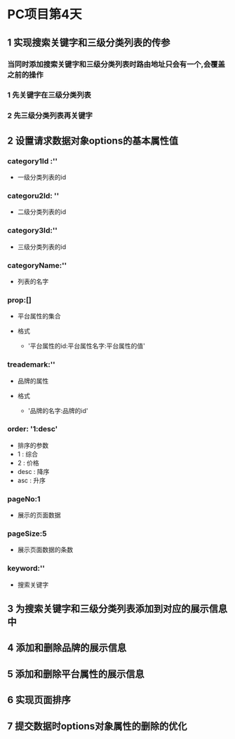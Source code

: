 # PC项目第4天

## 1 实现搜索关键字和三级分类列表的传参

### 当同时添加搜索关键字和三级分类列表时路由地址只会有一个,会覆盖之前的操作

### 1 先关键字在三级分类列表

### 2 先三级分类列表再关键字

## 2 设置请求数据对象options的基本属性值

###  category1Id :''

- 一级分类列表的id

### categoru2Id: ''

- 二级分类列表的id

### category3Id:''

- 三级分类列表的id

### categoryName:''

- 列表的名字

### prop:[]

- 平台属性的集合
- 格式

	- '平台属性的id:平台属性名字:平台属性的值'

### treademark:''

- 品牌的属性
- 格式

	- '品牌的名字:品牌的id'

### order: '1:desc'

- 排序的参数
- 1 :  综合
- 2 : 价格
- desc : 降序
- asc : 升序

### pageNo:1

- 展示的页面数据

### pageSize:5

- 展示页面数据的条数

### keyword:''

- 搜索关键字

## 3 为搜索关键字和三级分类列表添加到对应的展示信息中

## 4 添加和删除品牌的展示信息

## 5 添加和删除平台属性的展示信息

## 6 实现页面排序

## 7 提交数据时options对象属性的删除的优化

